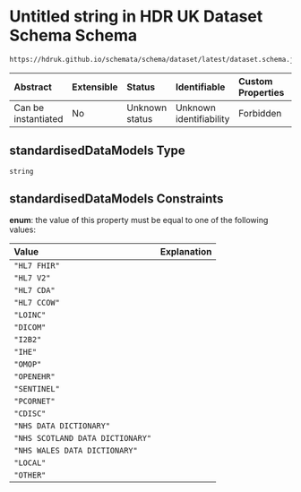 # Untitled string in HDR UK Dataset Schema Schema

```txt
https://hdruk.github.io/schemata/schema/dataset/latest/dataset.schema.json#/definitions/standardisedDataModels
```



| Abstract            | Extensible | Status         | Identifiable            | Custom Properties | Additional Properties | Access Restrictions | Defined In                                                                                        |
| :------------------ | :--------- | :------------- | :---------------------- | :---------------- | :-------------------- | :------------------ | :------------------------------------------------------------------------------------------------ |
| Can be instantiated | No         | Unknown status | Unknown identifiability | Forbidden         | Allowed               | none                | [dataset.schema.json*](../../../schema/dataset/latest/dataset.schema.json "open original schema") |

## standardisedDataModels Type

`string`

## standardisedDataModels Constraints

**enum**: the value of this property must be equal to one of the following values:

| Value                            | Explanation |
| :------------------------------- | :---------- |
| `"HL7 FHIR"`                     |             |
| `"HL7 V2"`                       |             |
| `"HL7 CDA"`                      |             |
| `"HL7 CCOW"`                     |             |
| `"LOINC"`                        |             |
| `"DICOM"`                        |             |
| `"I2B2"`                         |             |
| `"IHE"`                          |             |
| `"OMOP"`                         |             |
| `"OPENEHR"`                      |             |
| `"SENTINEL"`                     |             |
| `"PCORNET"`                      |             |
| `"CDISC"`                        |             |
| `"NHS DATA DICTIONARY"`          |             |
| `"NHS SCOTLAND DATA DICTIONARY"` |             |
| `"NHS WALES DATA DICTIONARY"`    |             |
| `"LOCAL"`                        |             |
| `"OTHER"`                        |             |
